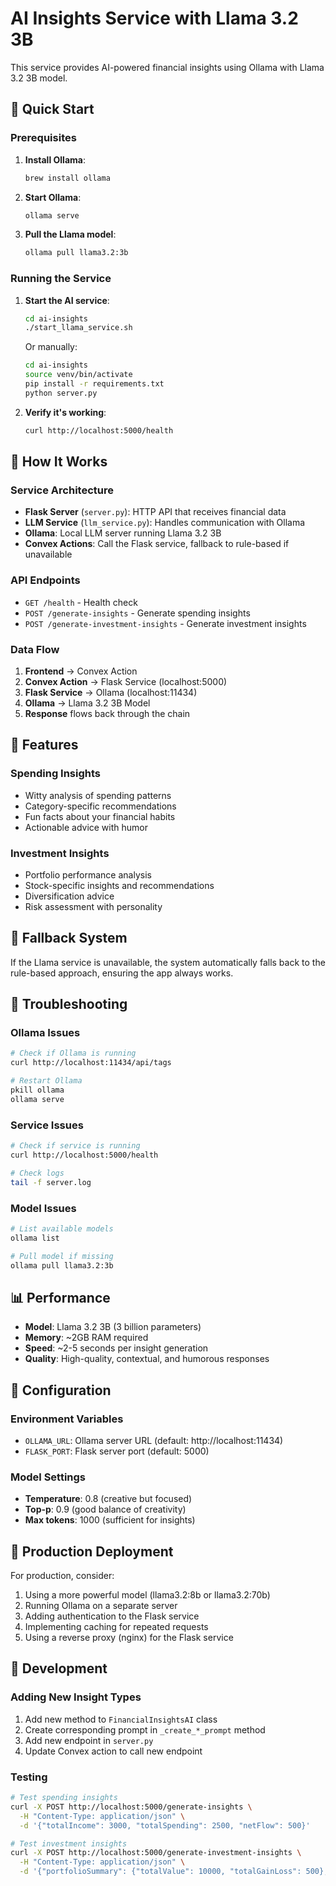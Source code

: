 # AI Insights Service with Llama 3.2 3B

This service provides AI-powered financial insights using Ollama with Llama 3.2 3B model.

## 🚀 Quick Start

### Prerequisites

1. **Install Ollama**:
   ```bash
   brew install ollama
   ```

2. **Start Ollama**:
   ```bash
   ollama serve
   ```

3. **Pull the Llama model**:
   ```bash
   ollama pull llama3.2:3b
   ```

### Running the Service

1. **Start the AI service**:
   ```bash
   cd ai-insights
   ./start_llama_service.sh
   ```

   Or manually:
   ```bash
   cd ai-insights
   source venv/bin/activate
   pip install -r requirements.txt
   python server.py
   ```

2. **Verify it's working**:
   ```bash
   curl http://localhost:5000/health
   ```

## 🔧 How It Works

### Service Architecture

- **Flask Server** (`server.py`): HTTP API that receives financial data
- **LLM Service** (`llm_service.py`): Handles communication with Ollama
- **Ollama**: Local LLM server running Llama 3.2 3B
- **Convex Actions**: Call the Flask service, fallback to rule-based if unavailable

### API Endpoints

- `GET /health` - Health check
- `POST /generate-insights` - Generate spending insights
- `POST /generate-investment-insights` - Generate investment insights

### Data Flow

1. **Frontend** → Convex Action
2. **Convex Action** → Flask Service (localhost:5000)
3. **Flask Service** → Ollama (localhost:11434)
4. **Ollama** → Llama 3.2 3B Model
5. **Response** flows back through the chain

## 🎯 Features

### Spending Insights
- Witty analysis of spending patterns
- Category-specific recommendations
- Fun facts about your financial habits
- Actionable advice with humor

### Investment Insights
- Portfolio performance analysis
- Stock-specific insights and recommendations
- Diversification advice
- Risk assessment with personality

## 🔄 Fallback System

If the Llama service is unavailable, the system automatically falls back to the rule-based approach, ensuring the app always works.

## 🐛 Troubleshooting

### Ollama Issues
```bash
# Check if Ollama is running
curl http://localhost:11434/api/tags

# Restart Ollama
pkill ollama
ollama serve
```

### Service Issues
```bash
# Check if service is running
curl http://localhost:5000/health

# Check logs
tail -f server.log
```

### Model Issues
```bash
# List available models
ollama list

# Pull model if missing
ollama pull llama3.2:3b
```

## 📊 Performance

- **Model**: Llama 3.2 3B (3 billion parameters)
- **Memory**: ~2GB RAM required
- **Speed**: ~2-5 seconds per insight generation
- **Quality**: High-quality, contextual, and humorous responses

## 🔧 Configuration

### Environment Variables
- `OLLAMA_URL`: Ollama server URL (default: http://localhost:11434)
- `FLASK_PORT`: Flask server port (default: 5000)

### Model Settings
- **Temperature**: 0.8 (creative but focused)
- **Top-p**: 0.9 (good balance of creativity)
- **Max tokens**: 1000 (sufficient for insights)

## 🚀 Production Deployment

For production, consider:
1. Using a more powerful model (llama3.2:8b or llama3.2:70b)
2. Running Ollama on a separate server
3. Adding authentication to the Flask service
4. Implementing caching for repeated requests
5. Using a reverse proxy (nginx) for the Flask service

## 📝 Development

### Adding New Insight Types
1. Add new method to `FinancialInsightsAI` class
2. Create corresponding prompt in `_create_*_prompt` method
3. Add new endpoint in `server.py`
4. Update Convex action to call new endpoint

### Testing
```bash
# Test spending insights
curl -X POST http://localhost:5000/generate-insights \
  -H "Content-Type: application/json" \
  -d '{"totalIncome": 3000, "totalSpending": 2500, "netFlow": 500}'

# Test investment insights
curl -X POST http://localhost:5000/generate-investment-insights \
  -H "Content-Type: application/json" \
  -d '{"portfolioSummary": {"totalValue": 10000, "totalGainLoss": 500}, "investments": []}'
```
